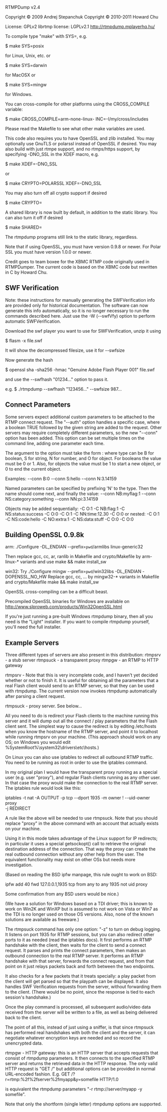 RTMPDump v2.4
 
Copyright © 2009 Andrej Stepanchuk 
Copyright © 2010-2011 Howard Chu

License: GPLv2
librtmp license: LGPLv2.1
http://rtmpdump.mplayerhq.hu/

To compile type "make" with SYS=<platform name>, e.g.

  $ make SYS=posix

for Linux, Unix, etc. or

  $ make SYS=darwin

for MacOSX or

  $ make SYS=mingw

for Windows.

You can cross-compile for other platforms using the CROSS_COMPILE variable:

  $ make CROSS_COMPILE=arm-none-linux- INC=-I/my/cross/includes

Please read the Makefile to see what other make variables are used.

This code also requires you to have OpenSSL and zlib installed. You may
optionally use GnuTLS or polarssl instead of OpenSSL if desired. You may
also build with just rtmpe support, and no rtmps/https support, by
specifying -DNO_SSL in the XDEF macro, e.g.

  $ make XDEF=-DNO_SSL

or

  $ make CRYPTO=POLARSSL XDEF=-DNO_SSL

You may also turn off all crypto support if desired

  $ make CRYPTO=

A shared library is now built by default, in addition to the static
library. You can also turn it off if desired

  $ make SHARED=

The rtmpdump programs still link to the static library, regardless.

Note that if using OpenSSL, you must have version 0.9.8 or newer.
For Polar SSL you must have version 1.0.0 or newer.

Credit goes to team boxee for the XBMC RTMP code originally used in RTMPDumper.
The current code is based on the XBMC code but rewritten in C by Howard Chu.


SWF Verification
----------------

Note: these instructions for manually generating the SWFVerification
info are provided only for historical documentation. The software can now
generate this info automatically, so it is no longer necessary to
run the commands described here. Just use the -W (--swfVfy) option
to perform automatic SWFVerification.

Download the swf player you want to use for SWFVerification, unzip it using

 $ flasm -x file.swf

It will show the decompressed filesize, use it for --swfsize

Now generate the hash

 $ openssl sha -sha256 -hmac "Genuine Adobe Flash Player 001" file.swf

and use the --swfhash "01234..." option to pass it.

e.g. $ ./rtmpdump --swfhash "123456..." --swfsize 987...


Connect Parameters
------------------

Some servers expect additional custom parameters to be attached to the
RTMP connect request. The "--auth" option handles a specific case, where
a boolean TRUE followed by the given string are added to the request.
Other servers may require completely different parameters, so the new
"--conn" option has been added. This option can be set multiple times
on the command line, adding one parameter each time.

The argument to the option must take the form <type> : <value> where
type can be B for boolean, S for string, N for number, and O for object.
For booleans the value must be 0 or 1. Also, for objects the value must
be 1 to start a new object, or 0 to end the current object.

Examples:
  --conn B:0 --conn S:hello --conn N:3.14159

Named parameters can be specified by prefixing 'N' to the type. Then the
name should come next, and finally the value:
  --conn NB:myflag:1 --conn NS:category:something --conn NN:pi:3.14159

Objects may be added sequentially:
  -C O:1 -C NB:flag:1 -C NS:status:success -C O:0 -C O:1 -C NN:time:12.30 -C O:0
or nested:
  -C O:1 -C NS:code:hello -C NO:extra:1 -C NS:data:stuff -C O:0 -C O:0


Building OpenSSL 0.9.8k
-----------------------
arm:
./Configure -DL_ENDIAN --prefix=`pwd`/armlibs linux-generic32

Then replace gcc, cc, ar, ranlib in Makefile and crypto/Makefile by arm-linux-* variants  and use make && make install_sw

win32:
Try ./Configure mingw --prefix=`pwd`/win32libs -DL_ENDIAN -DOPENSSL_NO_HW
Replace gcc, cc, ... by mingw32-* variants in Makefile and crypto/Makefile
make && make install_sw

OpenSSL cross-compiling can be a difficult beast.

Precompiled OpenSSL binaries for Windows are available on
http://www.slproweb.com/products/Win32OpenSSL.html

If you're just running a pre-built Windows rtmpdump binary, then all you
need is the "Light" installer. If you want to compile rtmpdump yourself,
you'll need the full installer.


Example Servers
---------------
Three different types of servers are also present in this distribution:
 rtmpsrv - a stub server
 rtmpsuck - a transparent proxy
 rtmpgw - an RTMP to HTTP gateway

rtmpsrv - Note that this is very incomplete code, and I haven't yet decided
whether or not to finish it. It is useful for obtaining all the parameters
that a real Flash client would send to an RTMP server, so that they can be
used with rtmpdump. The current version now invokes rtmpdump automatically
after parsing a client request.

rtmpsuck - proxy server. See below...

All you need to do is redirect your Flash clients to the machine running this
server and it will dump out all the connect / play parameters that the Flash
client sent. The simplest way to cause the redirect is by editing /etc/hosts
when you know the hostname of the RTMP server, and point it to localhost while
running rtmpsrv on your machine. (This approach should work on any OS; on
Windows you would edit %SystemRoot%\system32\drivers\etc\hosts.)

On Linux you can also use iptables to redirect all outbound RTMP traffic. You
need to be running as root in order to use the iptables command.

In my original plan I would have the transparent proxy running as a special
user (e.g. user "proxy"), and regular Flash clients running as any other user.
In that case the proxy would make the connection to the real RTMP server. The
iptables rule would look like this:

iptables -t nat -A OUTPUT -p tcp --dport 1935 -m owner \! --uid-owner proxy \
 -j REDIRECT

A rule like the above will be needed to use rtmpsuck. Note that you should
replace "proxy" in the above command with an account that actually exists
on your machine.

Using it in this mode takes advantage of the Linux support for IP redirects;
in particular it uses a special getsockopt() call to retrieve the original
destination address of the connection. That way the proxy can create the
real outbound connection without any other help from the user. The equivalent
functionality may exist on other OSs but needs more investigation.

(Based on reading the BSD ipfw manpage, this rule ought to work on BSD:

ipfw add 40 fwd 127.0.0.1,1935 tcp from any to any 1935 not uid proxy

Some confirmation from any BSD users would be nice.)

(We have a solution for Windows based on a TDI driver; this is known to
work on Win2K and WinXP but is assumed to not work on Vista or Win7 as the
TDI is no longer used on those OS versions. Also, none of the known
solutions are available as freeware.)

The rtmpsuck command has only one option: "-z" to turn on debug logging.
It listens on port 1935 for RTMP sessions, but you can also redirect other
ports to it as needed (read the iptables docs). It first performs an RTMP
handshake with the client, then waits for the client to send a connect
request. It parses and prints the connect parameters, then makes an
outbound connection to the real RTMP server. It performs an RTMP handshake
with that server, forwards the connect request, and from that point on it
just relays packets back and forth between the two endpoints.

It also checks for a few packets that it treats specially: a play packet
from the client will get parsed so that the playpath can be displayed. It
also handles SWF Verification requests from the server, without forwarding
them to the client. (There would be no point, since the response is tied to
each session's handshake.)

Once the play command is processed, all subsequent audio/video data received
from the server will be written to a file, as well as being delivered back
to the client.

The point of all this, instead of just using a sniffer, is that since rtmpsuck
has performed real handshakes with both the client and the server, it can
negotiate whatever encryption keys are needed and so record the unencrypted
data.

rtmpgw - HTTP gateway: this is an HTTP server that accepts requests that
consist of rtmpdump parameters. It then connects to the specified RTMP
server and returns the retrieved data in the HTTP response. The only valid
HTTP request is "GET /" but additional options can be provided in normal
URL-encoded fashion. E.g.
  GET /?r=rtmp:%2f%2fserver%2fmyapp&y=somefile HTTP/1.0

is equivalent the rtmpdump parameters "-r rtmp://server/myapp -y somefile".

Note that only the shortform (single letter) rtmpdump options are supported.
